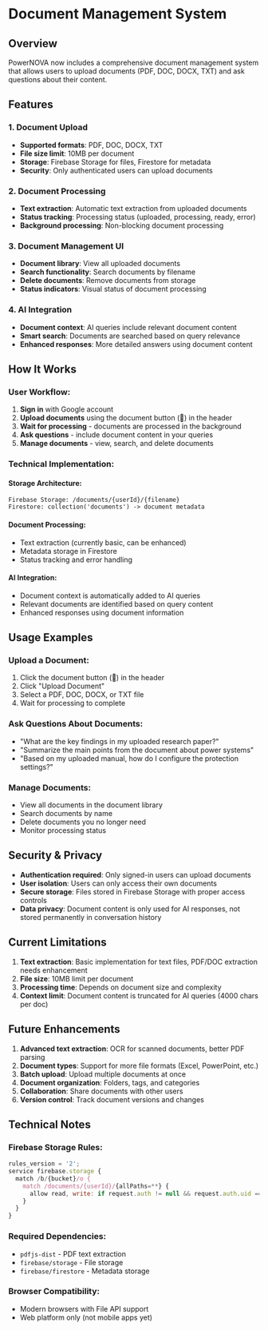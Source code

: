 # Document Management System

## Overview
PowerNOVA now includes a comprehensive document management system that allows users to upload documents (PDF, DOC, DOCX, TXT) and ask questions about their content.

## Features

### 1. Document Upload
- **Supported formats**: PDF, DOC, DOCX, TXT
- **File size limit**: 10MB per document
- **Storage**: Firebase Storage for files, Firestore for metadata
- **Security**: Only authenticated users can upload documents

### 2. Document Processing
- **Text extraction**: Automatic text extraction from uploaded documents
- **Status tracking**: Processing status (uploaded, processing, ready, error)
- **Background processing**: Non-blocking document processing

### 3. Document Management UI
- **Document library**: View all uploaded documents
- **Search functionality**: Search documents by filename
- **Delete documents**: Remove documents from storage
- **Status indicators**: Visual status of document processing

### 4. AI Integration
- **Document context**: AI queries include relevant document content
- **Smart search**: Documents are searched based on query relevance
- **Enhanced responses**: More detailed answers using document content

## How It Works

### User Workflow:
1. **Sign in** with Google account
2. **Upload documents** using the document button (📄) in the header
3. **Wait for processing** - documents are processed in the background
4. **Ask questions** - include document content in your queries
5. **Manage documents** - view, search, and delete documents

### Technical Implementation:

#### Storage Architecture:
```
Firebase Storage: /documents/{userId}/{filename}
Firestore: collection('documents') -> document metadata
```

#### Document Processing:
- Text extraction (currently basic, can be enhanced)
- Metadata storage in Firestore
- Status tracking and error handling

#### AI Integration:
- Document context is automatically added to AI queries
- Relevant documents are identified based on query content
- Enhanced responses using document information

## Usage Examples

### Upload a Document:
1. Click the document button (📄) in the header
2. Click "Upload Document"
3. Select a PDF, DOC, DOCX, or TXT file
4. Wait for processing to complete

### Ask Questions About Documents:
- "What are the key findings in my uploaded research paper?"
- "Summarize the main points from the document about power systems"
- "Based on my uploaded manual, how do I configure the protection settings?"

### Manage Documents:
- View all documents in the document library
- Search documents by name
- Delete documents you no longer need
- Monitor processing status

## Security & Privacy

- **Authentication required**: Only signed-in users can upload documents
- **User isolation**: Users can only access their own documents
- **Secure storage**: Files stored in Firebase Storage with proper access controls
- **Data privacy**: Document content is only used for AI responses, not stored permanently in conversation history

## Current Limitations

1. **Text extraction**: Basic implementation for text files, PDF/DOC extraction needs enhancement
2. **File size**: 10MB limit per document
3. **Processing time**: Depends on document size and complexity
4. **Context limit**: Document content is truncated for AI queries (4000 chars per doc)

## Future Enhancements

1. **Advanced text extraction**: OCR for scanned documents, better PDF parsing
2. **Document types**: Support for more file formats (Excel, PowerPoint, etc.)
3. **Batch upload**: Upload multiple documents at once
4. **Document organization**: Folders, tags, and categories
5. **Collaboration**: Share documents with other users
6. **Version control**: Track document versions and changes

## Technical Notes

### Firebase Storage Rules:
```javascript
rules_version = '2';
service firebase.storage {
  match /b/{bucket}/o {
    match /documents/{userId}/{allPaths=**} {
      allow read, write: if request.auth != null && request.auth.uid == userId;
    }
  }
}
```

### Required Dependencies:
- `pdfjs-dist` - PDF text extraction
- `firebase/storage` - File storage
- `firebase/firestore` - Metadata storage

### Browser Compatibility:
- Modern browsers with File API support
- Web platform only (not mobile apps yet)

